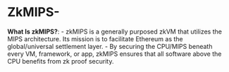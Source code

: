 # ZkMIPS-
**What Is zkMIPS?**:    - zkMIPS is a generally purposed zkVM that utilizes the MIPS architecture. Its mission is to facilitate Ethereum as the global/universal settlement layer.    - By securing the CPU/MIPS beneath every VM, framework, or app, zkMIPS ensures that all software above the CPU benefits from zk proof security.
